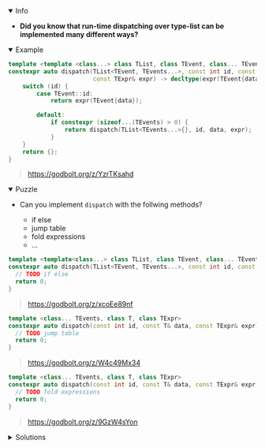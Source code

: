 <details open><summary>Info</summary><p>

* **Did you know that run-time dispatching over type-list can be implemented many different ways?**

</p></details><details open><summary>Example</summary><p>

```cpp
template <template <class...> class TList, class TEvent, class... TEvents, class T, class TExpr>
constexpr auto dispatch(TList<TEvent, TEvents...>, const int id, const T& data,
                        const TExpr& expr) -> decltype(expr(TEvent{data})) {
    switch (id) {
        case TEvent::id:
            return expr(TEvent{data});

        default:
            if constexpr (sizeof...(TEvents) > 0) {
                return dispatch(TList<TEvents...>{}, id, data, expr);
            }
    }
    return {};
}
```

> https://godbolt.org/z/YzrTKsahd

</p></details><details open><summary>Puzzle</summary><p>

* Can you implement `dispatch` with the follwing methods?

    * if else
    * jump table
    * fold expressions
    * ...

```cpp
template <template<class...> class TList, class TEvent, class... TEvents, class T, class TExpr>
constexpr auto dispatch(TList<TEvent, TEvents...>, const int id, const T& data, const TExpr& expr) {
  // TODO if else
  return 0;
}
```

> https://godbolt.org/z/xcoEe89nf

```cpp
template <class... TEvents, class T, class TExpr>
constexpr auto dispatch(const int id, const T& data, const TExpr& expr) {
  // TODO jump table
  return 0;
}
```

> https://godbolt.org/z/W4c49Mx34

```cpp
template <class... TEvents, class T, class TExpr>
constexpr auto dispatch(const int id, const T& data, const TExpr& expr) {
  // TODO fold expressions
  return 0;
}
```

> https://godbolt.org/z/9GzW4sYon

</p></details>

</p></details><details><summary>Solutions</summary><p>

```cpp
template <template <class...> class TList, class TEvent, class... TEvents,
          class T, class TExpr>
constexpr auto dispatch(TList<TEvent, TEvents...>, const int id, const T& data,
                        const TExpr& expr) -> decltype(expr(TEvent{data})) {
    // if else
    if (id == TEvent::id) {
        return expr(TEvent{data});
    } else if constexpr (sizeof...(TEvents) > 0) {
        return dispatch(TList<TEvents...>{}, id, data, expr);
    }
    return 0;
}
```

> https://godbolt.org/z/68Kq8sd4K

```cpp
template <class... TEvents, class T, class TExpr>
constexpr auto dispatch(const int id, const T& data, const TExpr& expr) {
    // jump table
    const auto jump_table = [expr](TEvents... events) {
        return std::array{(expr(events))...};
    }(TEvents{data}...);
    return jump_table[id];
}
```

> https://godbolt.org/z/7fec111dG

```cpp
template <class... TEvents, class T, class TExpr>
constexpr auto dispatch(const int id, const T& data, const TExpr& expr) {
    // fold expressions
    return ([&](auto&& event) {
        if (id == event.id) {
            return expr(event);
        }
        return 0;
    }(TEvents{data}) +
            ...);
}
```

> https://godbolt.org/z/GzfPerde5

</p></details>
